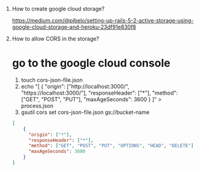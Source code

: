 1. How to create google cloud storage?
    
     https://medium.com/@pjbelo/setting-up-rails-5-2-active-storage-using-google-cloud-storage-and-heroku-23df91e830f8
     
2. How to allow CORS in the storage?
  
    # go to the google cloud console
    1. touch cors-json-file.json
    2. echo "[ { "origin": ["http://localhost:3000/", "https://localhost:3000/"], "responseHeader": ["*"], "method": ["GET", "POST", "PUT"], "maxAgeSeconds": 3600 } ]" > process.json
    3. gsutil cors set cors-json-file.json gs://bucket-name
    ```json
    [
        {
          "origin": ["*"],
          "responseHeader": ["*"],
          "method": ["GET", "POST", "PUT", "OPTIONS", "HEAD", "DELETE"],
          "maxAgeSeconds": 3600
        }
    ]
    ```
